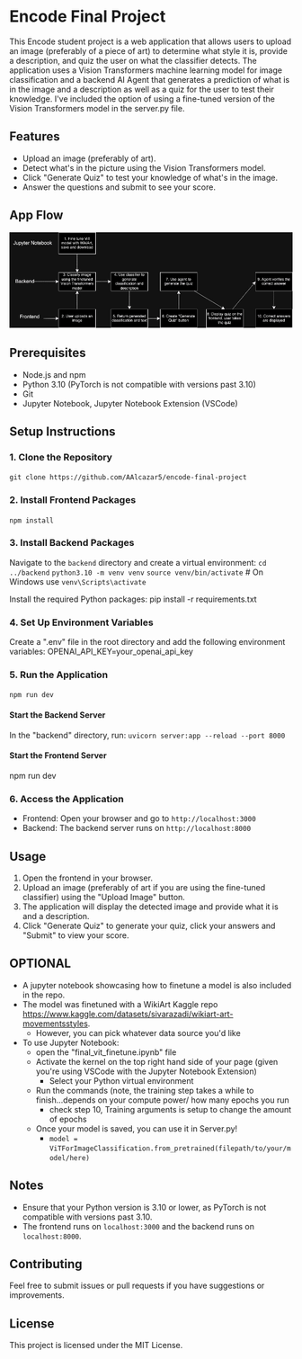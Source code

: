 # Encode Final Project

This Encode student project is a web application that allows users to upload an image (preferably of a piece of art) to determine what style it is, provide a description, and quiz the user on what the classifier detects. The application uses a Vision Transformers machine learning model for image classification and a backend AI Agent that generates a prediction of what is in the image and a description as well as a quiz for the user to test their knowledge. I've included the option of using a fine-tuned version of the Vision Transformers model in the server.py file.

## Features

- Upload an image (preferably of art).
- Detect what's in the picture using the Vision Transformers model.
- Click "Generate Quiz" to test your knowledge of what's in the image.
- Answer the questions and submit to see your score.

## App Flow

![alt text](image.png)

## Prerequisites

- Node.js and npm
- Python 3.10 (PyTorch is not compatible with versions past 3.10)
- Git
- Jupyter Notebook, Jupyter Notebook Extension (VSCode)

## Setup Instructions

### 1. Clone the Repository
`git clone https://github.com/AAlcazar5/encode-final-project`

### 2. Install Frontend Packages
`npm install`

### 3. Install Backend Packages
Navigate to the `backend` directory and create a virtual environment:
`cd ../backend`
`python3.10 -m venv venv`
`source venv/bin/activate` # On Windows use `venv\Scripts\activate`

Install the required Python packages:
pip install -r requirements.txt

### 4. Set Up Environment Variables
Create a ".env" file in the root directory and add the following environment variables:
OPENAI_API_KEY=your_openai_api_key

### 5. Run the Application
`npm run dev`

#### Start the Backend Server
In the "backend" directory, run:
`uvicorn server:app --reload --port 8000`

#### Start the Frontend Server
npm run dev

### 6. Access the Application

- Frontend: Open your browser and go to `http://localhost:3000`
- Backend: The backend server runs on `http://localhost:8000`

## Usage

1. Open the frontend in your browser.
2. Upload an image (preferably of art if you are using the fine-tuned classifier) using the "Upload Image" button.
3. The application will display the detected image and provide what it is and a description.
4. Click "Generate Quiz" to generate your quiz, click your answers and "Submit" to view your score.

## OPTIONAL
- A jupyter notebook showcasing how to finetune a model is also included in the repo. 
- The model was finetuned with a WikiArt Kaggle repo https://www.kaggle.com/datasets/sivarazadi/wikiart-art-movementsstyles.
  - However, you can pick whatever data source you'd like
- To use Jupyter Notebook: 
  - open the "final_vit_finetune.ipynb" file
  - Activate the kernel on the top right hand side of your page (given you're using VSCode with the Jupyter Notebook Extension)
    - Select your Python virtual environment
  - Run the commands (note, the training step takes a while to finish...depends on your compute power/ how many epochs you run
    - check step 10, Training arguments is setup to change the amount of epochs
  - Once your model is saved, you can use it in Server.py!
    - `model = ViTForImageClassification.from_pretrained(filepath/to/your/model/here)`

## Notes

- Ensure that your Python version is 3.10 or lower, as PyTorch is not compatible with versions past 3.10.
- The frontend runs on `localhost:3000` and the backend runs on `localhost:8000`.

## Contributing

Feel free to submit issues or pull requests if you have suggestions or improvements.

## License

This project is licensed under the MIT License.

